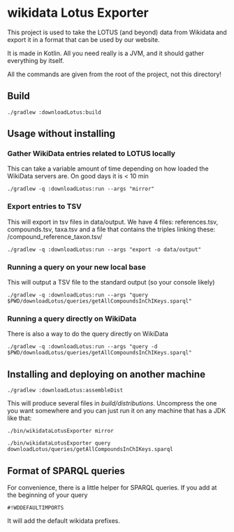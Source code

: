 # wikidata Lotus Exporter

This project is used to take the LOTUS (and beyond) data from Wikidata and export it in a format
that can be used by our website.

It is made in Kotlin. All you need really is a JVM, and it should gather everything by itself.

All the commands are given from the root of the project, not this directory!

## Build

````
./gradlew :downloadLotus:build
````

## Usage without installing

### Gather WikiData entries related to LOTUS locally

This can take a variable amount of time depending on how loaded the WikiData servers are. On good days it is < 10 min

````
./gradlew -q :downloadLotus:run --args "mirror"
````

### Export entries to TSV

This will export in tsv files in data/output. We have 4 files: references.tsv, compounds.tsv, taxa.tsv
and a file that contains the triples linking these: /compound_reference_taxon.tsv/

````
./gradlew -q :downloadLotus:run --args "export -o data/output"
````

### Running a query on your new local base

This will output a TSV file to the standard output (so your console likely)

````
./gradlew -q :downloadLotus:run --args "query $PWD/downloadLotus/queries/getAllCompoundsInChIKeys.sparql"
````

### Running a query directly on WikiData

There is also a way to do the query directly on WikiData

````
./gradlew -q :downloadLotus:run --args "query -d $PWD/downloadLotus/queries/getAllCompoundsInChIKeys.sparql"
````

## Installing and deploying on another machine

````
./gradlew :downloadLotus:assembleDist
````

This will produce several files in *build/distributions*. Uncompress the one you want somewhere and you can just run it
on any machine that has a JDK like that:

````
./bin/wikidataLotusExporter mirror
````

````
./bin/wikidataLotusExporter query downloadLotus/queries/getAllCompoundsInChIKeys.sparql
````

## Format of SPARQL queries

For convenience, there is a little helper for SPARQL queries. If you add at the beginning of your query

````
#!WDDEFAULTIMPORTS
````

It will add the default wikidata prefixes.

